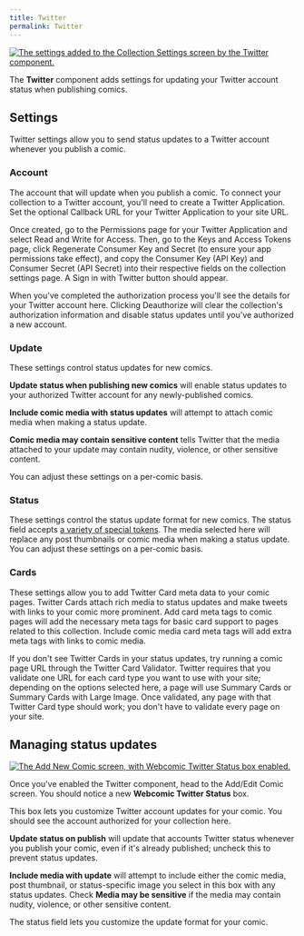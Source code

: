 ```yaml
---
title: Twitter
permalink: Twitter
---
```


[![The settings added to the Collection Settings screen by the Twitter
component.][img-1]][img-1]

The **Twitter** component adds settings for updating your Twitter account status when publishing comics.

## Settings

Twitter settings allow you to send status updates to a Twitter account whenever
you publish a comic.

### Account

The account that will update when you publish a comic. To connect your
collection to a Twitter account, you'll need to create a Twitter Application.
Set the optional Callback URL for your Twitter Application to your site URL.

Once created, go to the Permissions page for your Twitter Application and
select Read and Write for Access. Then, go to the Keys and Access Tokens page,
click Regenerate Consumer Key and Secret (to ensure your app permissions take
effect), and copy the Consumer Key (API Key) and Consumer Secret (API Secret)
into their respective fields on the collection settings page. A Sign in with
Twitter button should appear.

When you've completed the authorization process you'll see the details for your
Twitter account here. Clicking Deauthorize will clear the collection's
authorization information and disable status updates until you've authorized a
new account.

### Update

These settings control status updates for new comics.

**Update status when publishing new comics** will enable status updates to your
authorized Twitter account for any newly-published comics.

**Include comic media with status updates** will attempt to attach comic media
when making a status update.

**Comic media may contain sensitive content** tells Twitter that the media
attached to your update may contain nudity, violence, or other sensitive
content.

You can adjust these settings on a per-comic basis.

### Status

These settings control the status update format for new comics. The status
field accepts [a variety of special tokens][url-1]. The media selected here
will replace any post thumbnails or comic media when making a status update.
You can adjust these settings on a per-comic basis.

### Cards

These settings allow you to add Twitter Card meta data to your comic pages.
Twitter Cards attach rich media to status updates and make tweets with links to
your comic more prominent. Add card meta tags to comic pages will add the
necessary meta tags for basic card support to pages related to this collection.
Include comic media card meta tags will add extra meta tags with links to comic
media.

If you don't see Twitter Cards in your status updates, try running a comic page
URL through the Twitter Card Validator. Twitter requires that you validate one
URL for each card type you want to use with your site; depending on the options
selected here, a page will use Summary Cards or Summary Cards with Large Image.
Once validated, any page with that Twitter Card type should work; you don't
have to validate every page on your site.

## Managing status updates

[![The Add New Comic screen, with Webcomic Twitter Status box
enabled.][img-2]][img-2]

Once you've enabled the Twitter component, head to the Add/Edit Comic screen.
You should notice a new **Webcomic Twitter Status** box.

This box lets you customize Twitter account updates for your comic. You should
see the account authorized for your collection here.

**Update status on publish** will update that accounts Twitter status whenever
you publish your comic, even if it's already published; uncheck this to prevent
status updates.

**Include media with update** will attempt to include either the comic media,
post thumbnail, or status-specific image you select in this box with any status
updates. Check **Media may be sensitive** if the media may contain nudity,
violence, or other sensitive content.

The status field lets you customize the update format for your comic.

[img-1]: srv/Twitter.png
[img-2]: srv/Twitter-Box.png
[url-1]: webcomic_twitter_status_tokens
